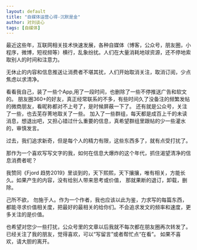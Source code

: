 ```yaml
---
layout: default
title: "自媒体运营心得-沉默是金"
author: 对刘谈心
tags: [自媒体]
---
```


最近这些年，互联网相关技术快速发展，各种自媒体（博客，公众号，朋友圈，小程序，微博，短视频等）横行，乱象纷扰。人们在大量消耗地球资源，还不停地索取别人的时间和注意力。

无休止的内容和信息推送让消费者不堪其扰，人们开始取消关注，取消订阅，少点焦虑以求清净。

看看我自己，装了一些个App,用了一段时间，也删除了一些不停推送广告和软文的。
朋友圈360+的好友，真正经常联系的不多，有些时间久了没备注的频繁发帖的微商朋友，看昵称都对不上号了，是时候屏蔽一下了。
还有就是公众号，关注了一些，也去芜存菁地取关了一些。
加入了一些群组，每天都是成百上千的未读消息，想退出吧，又担心错过什么重要的信息，真希望群组里跟帖的少一些灌水的，审慎发言。

过去，我们追求新奇，但是每个人的精力有限，这些东西多了，就有点受打扰了。

那作为一个喜欢写写文字的我，如何在信息大爆炸的这个年代，抓住渴望清净的信息消费者呢？

我赞同《Fjord 趋势2019》里谈到的，天下熙熙，天下攘攘，唯有相关，方能长久。如果产生的内容，没有给别人带来思考或价值，
那就果断的退订，卸载，删除。

己所不欲， 勿施于人。作为一个作者，我也应该以此为鉴，力求写的每篇东西，都能寻求价值相关度，把最好的最相关的给你们。不会追求发文的频率和速度，更多关注的是价值。

也希望对您少一些打扰，公众号里的文章以后我就不每次都在朋友圈再次转发了。已经关注了我的朋友，觉得喜欢，可以“写留言”或者帮忙点“在看”。
如果不喜欢，请大胆的离开。
